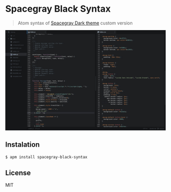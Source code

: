 # Spacegray Black Syntax

  > Atom syntax of [Spacegray Dark theme](http://github.com/kkga/spacegray) custom version

  ![Screenshot](https://raw.githubusercontent.com/andrepolischuk/spacegray-black-syntax/master/screen.jpg)

## Instalation

```sh
$ apm install spacegray-black-syntax
```

## License

  MIT
